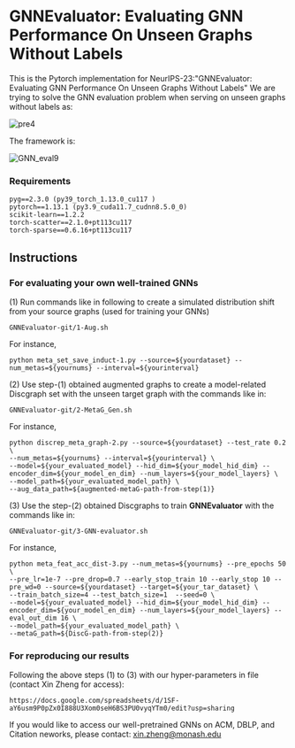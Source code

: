 # GNNEvaluator: Evaluating GNN Performance On Unseen Graphs Without Labels

This is the Pytorch implementation for  NeurIPS-23:"GNNEvaluator: Evaluating GNN Performance On Unseen Graphs Without Labels"
We are trying to solve the GNN evaluation problem when serving on unseen graphs without labels as:

![pre4](https://github.com/Amanda-Zheng/GNNEvaluator/assets/61812981/7e79b25d-429f-445e-9a3f-781e9d703234)

The framework is:

![GNN_eval9](https://github.com/Amanda-Zheng/GNNEvaluator/assets/61812981/c7f5f661-274e-4b01-951a-4417dc75a802)



### Requirements
```
pyg==2.3.0 (py39_torch_1.13.0_cu117 )
pytorch==1.13.1 (py3.9_cuda11.7_cudnn8.5.0_0)
scikit-learn==1.2.2
torch-scatter==2.1.0+pt113cu117
torch-sparse==0.6.16+pt113cu117
```
## Instructions
### For evaluating your own well-trained GNNs 
(1) Run commands like in following to create a simulated distribution shift from your source graphs (used for training your GNNs)
```
GNNEvaluator-git/1-Aug.sh
```
For instance,
```
python meta_set_save_induct-1.py --source=${yourdataset} --num_metas=${yournums} --interval=${yourinterval}
```
(2) Use step-(1) obtained augmented graphs to create a model-related Discgraph set with the unseen target graph with the commands like in:
```
GNNEvaluator-git/2-MetaG_Gen.sh
```
For instance,
```
python discrep_meta_graph-2.py --source=${yourdataset} --test_rate 0.2 \
--num_metas=${yournums} --interval=${yourinterval} \
--model=${your_evaluated_model} --hid_dim=${your_model_hid_dim} --encoder_dim=${your_model_en_dim} --num_layers=${your_model_layers} \
--model_path=${your_evaluated_model_path} \
--aug_data_path=${augmented-metaG-path-from-step(1)}
```
(3) Use the step-(2) obtained Discgraphs to train **GNNEvaluator** with the commands like in:
```
GNNEvaluator-git/3-GNN-evaluator.sh
```
For instance,
```
python meta_feat_acc_dist-3.py --num_metas=${yournums} --pre_epochs 50 \
--pre_lr=1e-7 --pre_drop=0.7 --early_stop_train 10 --early_stop 10 --pre_wd=0 --source=${yourdataset} --target=${your_tar_dataset} \
--train_batch_size=4 --test_batch_size=1  --seed=0 \
--model=${your_evaluated_model} --hid_dim=${your_model_hid_dim} --encoder_dim=${your_model_en_dim} --num_layers=${your_model_layers} --eval_out_dim 16 \
--model_path=${your_evaluated_model_path} \ 
--metaG_path=${DiscG-path-from-step(2)}  
```
### For reproducing our results

Following the above steps (1) to (3) with our hyper-parameters in file (contact Xin Zheng for access):
```
https://docs.google.com/spreadsheets/d/1SF-aY6usm9P0pZx0I888U3Xom0seH6BS3PU0vyqYTm0/edit?usp=sharing
```
If you would like to access our well-pretrained GNNs on ACM, DBLP, and Citation neworks, please contact: xin.zheng@monash.edu 

